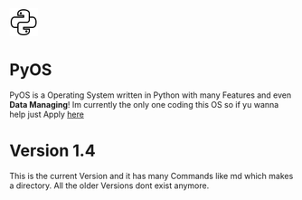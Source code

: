 ![PyOSIcon](./pyos.png)

# PyOS

PyOS is a Operating System written in Python with many Features and even **Data Managing**!
Im currently the only one coding this OS so if yu wanna help just Apply [here](https://forms.gle/2neDNwfNY7L3Cavd8)

# Version 1.4
This is the current Version and it has many Commands like md which makes a directory. All the older Versions dont exist anymore.